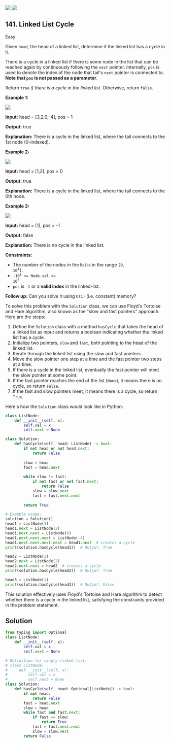 [![](https://img.shields.io/github/stars/LeetCode-in-Python/LeetCode-in-Python?label=Stars&style=flat-square)](https://github.com/LeetCode-in-Python/LeetCode-in-Python)
[![](https://img.shields.io/github/forks/LeetCode-in-Python/LeetCode-in-Python?label=Fork%20me%20on%20GitHub%20&style=flat-square)](https://github.com/LeetCode-in-Python/LeetCode-in-Python/fork)

## 141\. Linked List Cycle

Easy

Given `head`, the head of a linked list, determine if the linked list has a cycle in it.

There is a cycle in a linked list if there is some node in the list that can be reached again by continuously following the `next` pointer. Internally, `pos` is used to denote the index of the node that tail's `next` pointer is connected to. **Note that `pos` is not passed as a parameter**.

Return `true` _if there is a cycle in the linked list_. Otherwise, return `false`.

**Example 1:**

![](https://assets.leetcode.com/uploads/2018/12/07/circularlinkedlist.png)

**Input:** head = [3,2,0,-4], pos = 1

**Output:** true

**Explanation:** There is a cycle in the linked list, where the tail connects to the 1st node (0-indexed). 

**Example 2:**

![](https://assets.leetcode.com/uploads/2018/12/07/circularlinkedlist_test2.png)

**Input:** head = [1,2], pos = 0

**Output:** true

**Explanation:** There is a cycle in the linked list, where the tail connects to the 0th node. 

**Example 3:**

![](https://assets.leetcode.com/uploads/2018/12/07/circularlinkedlist_test3.png)

**Input:** head = [1], pos = -1

**Output:** false

**Explanation:** There is no cycle in the linked list. 

**Constraints:**

*   The number of the nodes in the list is in the range <code>[0, 10<sup>4</sup>]</code>.
*   <code>-10<sup>5</sup> <= Node.val <= 10<sup>5</sup></code>
*   `pos` is `-1` or a **valid index** in the linked-list.

**Follow up:** Can you solve it using `O(1)` (i.e. constant) memory?

To solve this problem with the `Solution` class, we can use Floyd's Tortoise and Hare algorithm, also known as the "slow and fast pointers" approach. Here are the steps:

1. Define the `Solution` class with a method `hasCycle` that takes the head of a linked list as input and returns a boolean indicating whether the linked list has a cycle.
2. Initialize two pointers, `slow` and `fast`, both pointing to the head of the linked list.
3. Iterate through the linked list using the slow and fast pointers.
4. Move the slow pointer one step at a time and the fast pointer two steps at a time.
5. If there is a cycle in the linked list, eventually the fast pointer will meet the slow pointer at some point.
6. If the fast pointer reaches the end of the list (`None`), it means there is no cycle, so return `False`.
7. If the fast and slow pointers meet, it means there is a cycle, so return `True`.

Here's how the `Solution` class would look like in Python:

```python
class ListNode:
    def __init__(self, x):
        self.val = x
        self.next = None

class Solution:
    def hasCycle(self, head: ListNode) -> bool:
        if not head or not head.next:
            return False
        
        slow = head
        fast = head.next
        
        while slow != fast:
            if not fast or not fast.next:
                return False
            slow = slow.next
            fast = fast.next.next
        
        return True

# Example usage:
solution = Solution()
head1 = ListNode(3)
head1.next = ListNode(2)
head1.next.next = ListNode(0)
head1.next.next.next = ListNode(-4)
head1.next.next.next.next = head1.next  # creates a cycle
print(solution.hasCycle(head1))  # Output: True

head2 = ListNode(1)
head2.next = ListNode(2)
head2.next.next = head2  # creates a cycle
print(solution.hasCycle(head2))  # Output: True

head3 = ListNode(1)
print(solution.hasCycle(head3))  # Output: False
```

This solution effectively uses Floyd's Tortoise and Hare algorithm to detect whether there is a cycle in the linked list, satisfying the constraints provided in the problem statement.

## Solution

```python
from typing import Optional
class ListNode:
    def __init__(self, x):
        self.val = x
        self.next = None

# Definition for singly-linked list.
# class ListNode:
#     def __init__(self, x):
#         self.val = x
#         self.next = None
class Solution:
    def hasCycle(self, head: Optional[ListNode]) -> bool:
        if not head:
            return False
        fast = head.next
        slow = head
        while fast and fast.next:
            if fast == slow:
                return True
            fast = fast.next.next
            slow = slow.next
        return False
```